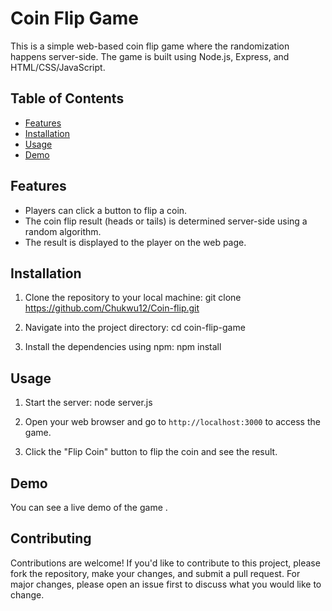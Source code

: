 # Coin Flip Game

This is a simple web-based coin flip game where the randomization happens server-side. The game is built using Node.js, Express, and HTML/CSS/JavaScript.

## Table of Contents

- [Features](#features)
- [Installation](#installation)
- [Usage](#usage)
- [Demo](#demo)


## Features

- Players can click a button to flip a coin.
- The coin flip result (heads or tails) is determined server-side using a random algorithm.
- The result is displayed to the player on the web page.

## Installation

1. Clone the repository to your local machine:
git clone https://github.com/Chukwu12/Coin-flip.git


2. Navigate into the project directory:
cd coin-flip-game

3. Install the dependencies using npm: npm install

## Usage

1. Start the server: node server.js

2. Open your web browser and go to `http://localhost:3000` to access the game.

3. Click the "Flip Coin" button to flip the coin and see the result.

## Demo

You can see a live demo of the game [](https://github.com/Chukwu12/Coin-flip.git).

## Contributing

Contributions are welcome! If you'd like to contribute to this project, please fork the repository, make your changes, and submit a pull request. For major changes, please open an issue first to discuss what you would like to change.



   



   


